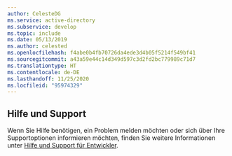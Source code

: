 ```yaml
---
author: CelesteDG
ms.service: active-directory
ms.subservice: develop
ms.topic: include
ms.date: 05/13/2019
ms.author: celested
ms.openlocfilehash: f4abe0b4fb70726da4ede3d4b05f5214f549bf41
ms.sourcegitcommit: a43a59e44c14d349d597c3d2fd2bc779989c71d7
ms.translationtype: HT
ms.contentlocale: de-DE
ms.lasthandoff: 11/25/2020
ms.locfileid: "95974329"
---
```

## <a name="help-and-support"></a>Hilfe und Support

Wenn Sie Hilfe benötigen, ein Problem melden möchten oder sich über Ihre Supportoptionen informieren möchten, finden Sie weitere Informationen unter [Hilfe und Support für Entwickler](../articles/active-directory/develop/developer-support-help-options.md).
